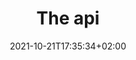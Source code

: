 ---
title: "The api"
date: 2021-10-21T17:35:34+02:00
draft: false
tags: ["rapport", "Realisation"]
weight: 2
---